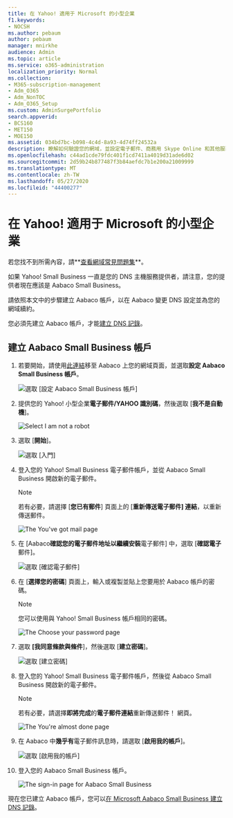 ```yaml
---
title: 在 Yahoo! 適用于 Microsoft 的小型企業
f1.keywords:
- NOCSH
ms.author: pebaum
author: pebaum
manager: mnirkhe
audience: Admin
ms.topic: article
ms.service: o365-administration
localization_priority: Normal
ms.collection:
- M365-subscription-management
- Adm_O365
- Adm_NonTOC
- Adm_O365_Setup
ms.custom: AdminSurgePortfolio
search.appverid:
- BCS160
- MET150
- MOE150
ms.assetid: 034bd7bc-b098-4c4d-8a93-4d74ff24532a
description: 瞭解如何驗證您的網域，並設定電子郵件、商務用 Skype Online 和其他服務 Yahoo！的 DNS 記錄 適用于 Microsoft 的小型企業。
ms.openlocfilehash: c44ad1cde79fdc401f1cd7411a4019d31ade6d02
ms.sourcegitcommit: 2d59b24b877487f3b84aefdc7b1e200a21009999
ms.translationtype: MT
ms.contentlocale: zh-TW
ms.lasthandoff: 05/27/2020
ms.locfileid: "44400277"
---
```

# <a name="create-dns-records-at-yahoo-small-business-for-microsoft"></a>在 Yahoo! 適用于 Microsoft 的小型企業

 若您找不到所需內容，請**[查看網域常見問題集](../setup/domains-faq.md)**。 
  
如果 Yahoo! Small Business 一直是您的 DNS 主機服務提供者，請注意，您的提供者現在應該是 Aabaco Small Business。
  
請依照本文中的步驟建立 Aabaco 帳戶，以在 Aabaco 變更 DNS 設定並為您的網域續約。
  
您必須先建立 Aabaco 帳戶，才能[建立 DNS 記錄](../get-help-with-domains/create-dns-records-at-any-dns-hosting-provider.md)。

  
## <a name="create-an-aabaco-small-business-account"></a>建立 Aabaco Small Business 帳戶

1. 若要開始，請使用[此連結](https://www.luminate.com/services/)移至 Aabaco 上您的網域頁面，並選取**設定 Aabaco Small Business 帳戶**。
    
    ![選取 [設定 Aabaco Small Business 帳戶]](../../media/d708f272-d42f-40a1-9aaf-d05d8cfd55cf.png)
  
2. 提供您的 Yahoo! 小型企業**電子郵件/YAHOO 識別碼**，然後選取 [**我不是自動機**]。
    
    ![Select I am not a robot](../../media/ded4b5dd-4e04-4baa-ae31-8426b5799151.png)
  
3. 選取 [**開始**]。
    
    ![選取 [入門]](../../media/6674707d-c222-4f0d-bec4-229d39ab2499.png)
  
4. 登入您的 Yahoo! Small Business 電子郵件帳戶，並從 Aabaco Small Business 開啟新的電子郵件。
    
    > [!NOTE]
    > 若有必要，請選擇 [**您已有郵件**] 頁面上的 [**重新傳送電子郵件] 連結**，以重新傳送郵件。 
  
    ![The You've got mail page](../../media/2e02fc30-6cca-40d6-bb64-131a41b4a369.png)
  
5. 在 [Aabaco**確認您的電子郵件地址以繼續安裝**電子郵件] 中，選取 [**確認電子**郵件]。
    
    ![選取 [確認電子郵件]](../../media/eb5f5526-6f90-4a10-83a7-5249a1ebd562.png)
  
6. 在 [**選擇您的密碼**] 頁面上，輸入或複製並貼上您要用於 Aabaco 帳戶的密碼。 
    
    > [!NOTE]
    > 您可以使用與 Yahoo! Small Business 帳戶相同的密碼。 
  
    ![The Choose your password page](../../media/cc592345-72d1-4a41-9410-a1f3345cfd1d.png)
  
7. 選取 **[我同意條款與條件**]，然後選取 [**建立密碼**]。
    
    ![選取 [建立密碼]](../../media/434aa6a3-076e-4abf-a9cf-31145786e819.png)
  
8. 登入您的 Yahoo! Small Business 電子郵件帳戶，然後從 Aabaco Small Business 開啟新的電子郵件。
    
    > [!NOTE]
    > 若有必要，請選擇**即將完成**的**電子郵件連結**重新傳送郵件！ 網頁。 
  
    ![The You're almost done page](../../media/1a4142a3-e140-48a8-9c80-aa126ff08179.png)
  
9. 在 Aabaco 中**幾乎有**電子郵件訊息時，請選取 [**啟用我的帳戶**]。
    
    ![選取 [啟用我的帳戶]](../../media/e76d5edc-d8ba-4d8d-872d-d916716c3618.png)
  
10. 登入您的 Aabaco Small Business 帳戶。
    
    ![The sign-in page for Aabaco Small Business](../../media/4ef3cfc3-26da-4e03-932b-9346ef217848.png)
  
現在您已建立 Aabaco 帳戶，您可以[在 Microsoft Aabaco Small Business 建立 DNS 記錄](../get-help-with-domains/create-dns-records-at-any-dns-hosting-provider.md)。
  
